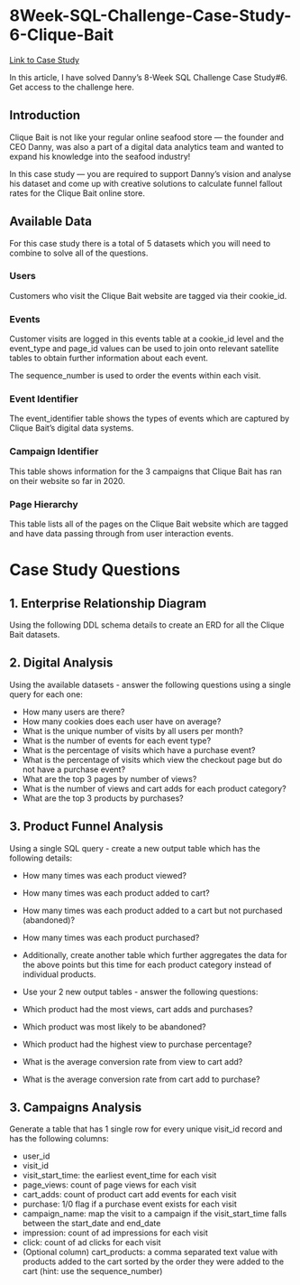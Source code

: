 # 8Week-SQL-Challenge-Case-Study-6-Clique-Bait

[Link to Case Study](https://8weeksqlchallenge.com/case-study-6/)

In this article, I have solved Danny’s 8-Week SQL Challenge Case Study#6. Get access to the challenge here.

## Introduction
Clique Bait is not like your regular online seafood store — the founder and CEO Danny, was also a part of a digital data analytics team and wanted to expand his knowledge into the seafood industry!

In this case study — you are required to support Danny’s vision and analyse his dataset and come up with creative solutions to calculate funnel fallout rates for the Clique Bait online store.

## Available Data
For this case study there is a total of 5 datasets which you will need to combine to solve all of the questions.

### Users
Customers who visit the Clique Bait website are tagged via their cookie_id.

### Events
Customer visits are logged in this events table at a cookie_id level and the event_type and page_id values can be used to join onto relevant satellite tables to obtain further information about each event.

The sequence_number is used to order the events within each visit.

### Event Identifier
The event_identifier table shows the types of events which are captured by Clique Bait’s digital data systems.

### Campaign Identifier
This table shows information for the 3 campaigns that Clique Bait has ran on their website so far in 2020.

### Page Hierarchy
This table lists all of the pages on the Clique Bait website which are tagged and have data passing through from user interaction events.

# Case Study Questions
## 1. Enterprise Relationship Diagram
Using the following DDL schema details to create an ERD for all the Clique Bait datasets.


## 2. Digital Analysis
Using the available datasets - answer the following questions using a single query for each one:

- How many users are there?
- How many cookies does each user have on average?
- What is the unique number of visits by all users per month?
- What is the number of events for each event type?
- What is the percentage of visits which have a purchase event?
- What is the percentage of visits which view the checkout page but do not have a purchase event?
- What are the top 3 pages by number of views?
- What is the number of views and cart adds for each product category?
- What are the top 3 products by purchases?

## 3. Product Funnel Analysis
Using a single SQL query - create a new output table which has the following details:

- How many times was each product viewed?
- How many times was each product added to cart?
- How many times was each product added to a cart but not purchased (abandoned)?
- How many times was each product purchased?
- Additionally, create another table which further aggregates the data for the above points but this time for each product category instead of individual products.

- Use your 2 new output tables - answer the following questions:

 - Which product had the most views, cart adds and purchases?
- Which product was most likely to be abandoned?
- Which product had the highest view to purchase percentage?
- What is the average conversion rate from view to cart add?
- What is the average conversion rate from cart add to purchase?
## 3. Campaigns Analysis
Generate a table that has 1 single row for every unique visit_id record and has the following columns:

 - user_id
- visit_id
- visit_start_time: the earliest event_time for each visit
- page_views: count of page views for each visit
- cart_adds: count of product cart add events for each visit
- purchase: 1/0 flag if a purchase event exists for each visit
- campaign_name: map the visit to a campaign if the visit_start_time falls between the start_date and end_date
- impression: count of ad impressions for each visit
- click: count of ad clicks for each visit
- (Optional column) cart_products: a comma separated text value with products added to the cart sorted by the order they were added to the cart (hint: use the sequence_number)
